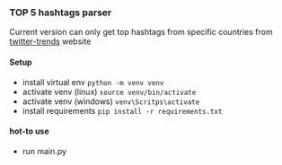 ### TOP 5 hashtags parser

Current version can only get top hashtags from specific countries
from [twitter-trends](http://twitter-trends.iamrohit.in/) website

#### Setup

- install virtual env
  ```python -m venv venv```
- activate venv (linux)
  ```source venv/bin/activate```
- activate venv (windows)
  ```venv\Scritps\activate```
- install requirements
  ```pip install -r requirements.txt```

#### hot-to use

- run main.py